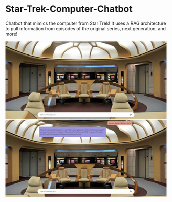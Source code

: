 # Star-Trek-Computer-Chatbot

Chatbot that mimics the computer from Star Trek! It uses a RAG architecture to pull information from episodes of the original series, next generation, and more!



![Welcome Screen](https://github.com/aquinlan82/Star-Trek-Computer-Chatbot/blob/main/interface/assets/img1.png?raw=true)
![Question Example Screen](https://github.com/aquinlan82/Star-Trek-Computer-Chatbot/blob/main/interface/assets/img2.png?raw=true)
